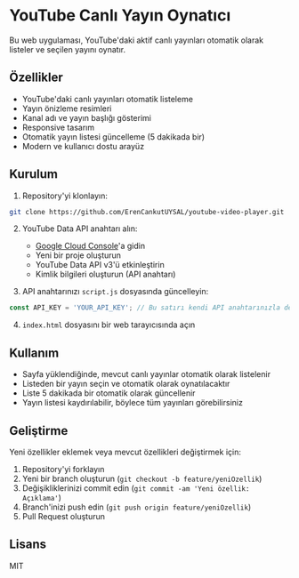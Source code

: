 # YouTube Canlı Yayın Oynatıcı

Bu web uygulaması, YouTube'daki aktif canlı yayınları otomatik olarak listeler ve seçilen yayını oynatır.

## Özellikler

- YouTube'daki canlı yayınları otomatik listeleme
- Yayın önizleme resimleri
- Kanal adı ve yayın başlığı gösterimi
- Responsive tasarım
- Otomatik yayın listesi güncelleme (5 dakikada bir)
- Modern ve kullanıcı dostu arayüz

## Kurulum

1. Repository'yi klonlayın:
```bash
git clone https://github.com/ErenCankutUYSAL/youtube-video-player.git
```

2. YouTube Data API anahtarı alın:
   - [Google Cloud Console](https://console.cloud.google.com/)'a gidin
   - Yeni bir proje oluşturun
   - YouTube Data API v3'ü etkinleştirin
   - Kimlik bilgileri oluşturun (API anahtarı)

3. API anahtarınızı `script.js` dosyasında güncelleyin:
```javascript
const API_KEY = 'YOUR_API_KEY'; // Bu satırı kendi API anahtarınızla değiştirin
```

4. `index.html` dosyasını bir web tarayıcısında açın

## Kullanım

- Sayfa yüklendiğinde, mevcut canlı yayınlar otomatik olarak listelenir
- Listeden bir yayın seçin ve otomatik olarak oynatılacaktır
- Liste 5 dakikada bir otomatik olarak güncellenir
- Yayın listesi kaydırılabilir, böylece tüm yayınları görebilirsiniz

## Geliştirme

Yeni özellikler eklemek veya mevcut özellikleri değiştirmek için:

1. Repository'yi forklayın
2. Yeni bir branch oluşturun (`git checkout -b feature/yeniOzellik`)
3. Değişikliklerinizi commit edin (`git commit -am 'Yeni özellik: Açıklama'`)
4. Branch'inizi push edin (`git push origin feature/yeniOzellik`)
5. Pull Request oluşturun

## Lisans

MIT